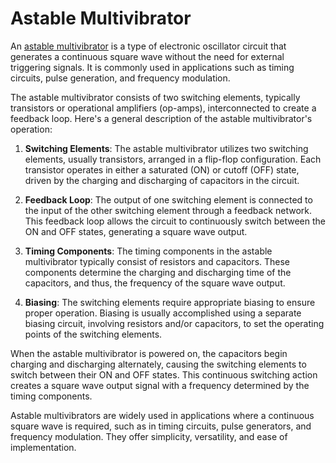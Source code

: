 # Astable Multivibrator

An [astable multivibrator](https://en.wikipedia.org/wiki/Multivibrator#Astable) is a type of electronic oscillator circuit that generates a continuous square wave without the need for external triggering signals. It is commonly used in applications such as timing circuits, pulse generation, and frequency modulation.

The astable multivibrator consists of two switching elements, typically transistors or operational amplifiers (op-amps), interconnected to create a feedback loop. Here's a general description of the astable multivibrator's operation:

1. **Switching Elements**: The astable multivibrator utilizes two switching elements, usually transistors, arranged in a flip-flop configuration. Each transistor operates in either a saturated (ON) or cutoff (OFF) state, driven by the charging and discharging of capacitors in the circuit.

2. **Feedback Loop**: The output of one switching element is connected to the input of the other switching element through a feedback network. This feedback loop allows the circuit to continuously switch between the ON and OFF states, generating a square wave output.

3. **Timing Components**: The timing components in the astable multivibrator typically consist of resistors and capacitors. These components determine the charging and discharging time of the capacitors, and thus, the frequency of the square wave output.

4. **Biasing**: The switching elements require appropriate biasing to ensure proper operation. Biasing is usually accomplished using a separate biasing circuit, involving resistors and/or capacitors, to set the operating points of the switching elements.

When the astable multivibrator is powered on, the capacitors begin charging and discharging alternately, causing the switching elements to switch between their ON and OFF states. This continuous switching action creates a square wave output signal with a frequency determined by the timing components.

Astable multivibrators are widely used in applications where a continuous square wave is required, such as in timing circuits, pulse generators, and frequency modulation. They offer simplicity, versatility, and ease of implementation.
